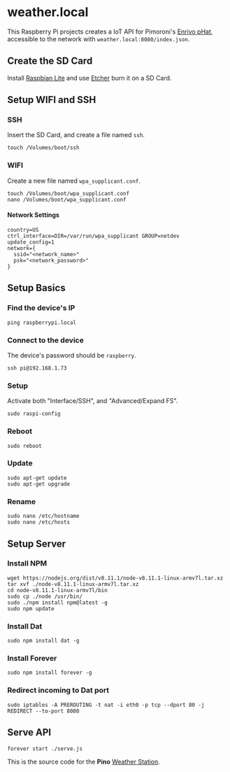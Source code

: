 # weather.local

This Raspberry Pi projects creates a IoT API for Pimoroni's [Enrivo pHat](https://shop.pimoroni.com/products/enviro-phat), accessible to the network with `weather.local:8080/index.json`.

## Create the SD Card

Install [Raspbian Lite](https://www.raspberrypi.org/downloads/raspbian/) and use [Etcher](https://etcher.io/) burn it on a SD Card.

## Setup WIFI and SSH

### SSH

Insert the SD Card, and create a file named `ssh`.

`touch /Volumes/boot/ssh`

### WIFI

Create a new file named `wpa_supplicant.conf`.

```
touch /Volumes/boot/wpa_supplicant.conf
nano /Volumes/boot/wpa_supplicant.conf
```

#### Network Settings

```
country=US
ctrl_interface=DIR=/var/run/wpa_supplicant GROUP=netdev
update_config=1
network={
  ssid="<network_name>"
  psk="<network_password>"
}
```

## Setup Basics

### Find the device's IP

```
ping raspberrypi.local
```

### Connect to the device

The device's password should be `raspberry`.

```
ssh pi@192.168.1.73
```

### Setup

Activate both "Interface/SSH", and "Advanced/Expand FS".

```
sudo raspi-config
```

### Reboot

```
sudo reboot
```

### Update

```
sudo apt-get update
sudo apt-get upgrade
```

### Rename

```
sudo nano /etc/hostname
sudo nano /etc/hosts
```

## Setup Server

### Install NPM

```
wget https://nodejs.org/dist/v8.11.1/node-v8.11.1-linux-armv7l.tar.xz
tar xvf ./node-v8.11.1-linux-armv7l.tar.xz
cd node-v8.11.1-linux-armv7l/bin
sudo cp ./node /usr/bin/
sudo ./npm install npm@latest -g
sudo npm update
```

### Install Dat

```
sudo npm install dat -g
```

### Install Forever

```
sudo npm install forever -g
```

### Redirect incoming to Dat port

```
sudo iptables -A PREROUTING -t nat -i eth0 -p tcp --dport 80 -j REDIRECT --to-port 8080
```

## Serve API

```
forever start ./serve.js
```

This is the source code for the **Pino** [Weather Station](https://wiki.xxiivv.com/#weather+station). 

